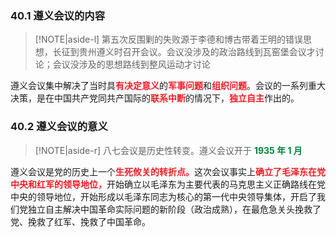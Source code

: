 
### 40.1 遵义会议的内容
> [!NOTE|aside-l] 
> 第五次反围剿的失败源于李德和博古带着王明的错误思想，长征到贵州遵义时召开会议。会议没涉及的政治路线到瓦窑堡会议才讨论；会议没涉及的思想路线到整风运动才讨论

遵义会议集中解决了当时具<font style = "color:#EE1C25"><b>有决定意义</b></font>的<font style = "color:#EE1C25"><b>军事问题</b></font>和<font style = "color:#EE1C25"><b>组织问题</b></font>。会议的一系列重大决策，是在中国共产党同共产国际的<font style = "color:#EE1C25"><b>联系中断</b></font>的情况下，<font style = "color:#EE1C25"><b>独立自主</b></font>作出的。

### 40.2 遵义会议的意义
> [!NOTE|aside-r] 
> 八七会议是历史性转变。遵义会议开于 <font style = "color:#00833A"><b>1935 年 1 月</b></font>

遵义会议是党的历史上一个<font style = "color:#EE1C25"><b>生死攸关的转折点。</b></font>这次会议事实上<font style = "color:#EE1C25"><b>确立了毛泽东在党中央和红军的领导地位，</b></font>开始确立以毛泽东为主要代表的马克思主义正确路线在党中央的领导地位，开始形成以毛泽东同志为核心的第一代中央领导集体，开启了我们党独立自主解决中国革命实际问题的新阶段（政治成熟），在最危急关头挽救了党、挽救了红军、挽救了中国革命。